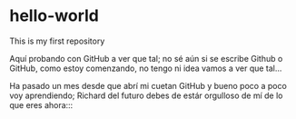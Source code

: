 # hello-world
This is my first repository

Aquí probando con GitHub a ver que tal; no sé aún si se escribe Github o GitHub, como estoy comenzando, no tengo ni idea
vamos a ver que tal...

Ha pasado un mes desde que abrí mi cuetan GitHub y bueno poco a poco voy aprendiendo; Richard del futuro debes de estár orgulloso de mí de lo que eres ahora:::
